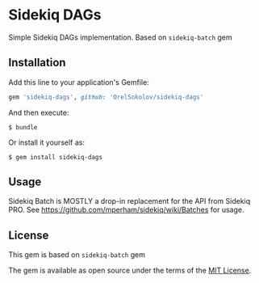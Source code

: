 [gem]: https://rubygems.org/gems/sidekiq-dags
[ci]: https://github.com/breamware/sidekiq-batch/actions/workflows/ci.yml

# Sidekiq DAGs

Simple Sidekiq DAGs implementation. Based on `sidekiq-batch` gem 

## Installation

Add this line to your application's Gemfile:

```ruby
gem 'sidekiq-dags', github: 'OrelSokolov/sidekiq-dags'
```

And then execute:

    $ bundle

Or install it yourself as:

    $ gem install sidekiq-dags

## Usage

Sidekiq Batch is MOSTLY a drop-in replacement for the API from Sidekiq PRO. See https://github.com/mperham/sidekiq/wiki/Batches for usage.

## License

This gem is based on `sidekiq-batch` gem

The gem is available as open source under the terms of the [MIT License](http://opensource.org/licenses/MIT).
